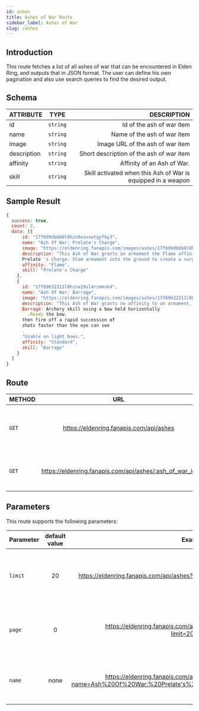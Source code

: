 ```yaml
---
id: ashes
title: Ashes of War Route
sidebar_label: Ashes of War
slug: /ashes
---
```


## Introduction

This route fetches a list of all ashes of war that can be encountered in Elden Ring, and outputs that in JSON format. The user can define his own pagination and also use search queries to find the desired output.

## Schema

| ATTRIBUTE        |      TYPE      |   DESCRIPTION |
| ------------- | :-----------: | -----: |
| id         | `string` | Id of the ash of war item |
| name         | `string` | Name of the ash of war item |
| image         | `string` | Image URL of the ash of war item |
| description         | `string` | Short description of the ash of war item |
| affinity         | `string` | Affinity of an Ash of War. |
| skill         | `string` | Skill activated when this Ash of War is equipped in a weapon |

## Sample Result

```javascript
{
  success: true,
  count: 2,
  data: [{
      id: "17f699db6b0l0hzn9xsxxwtgyfky3",
      name: "Ash Of War: Prelate's Charge",
      image: "https://eldenring.fanapis.com/images/ashes/17f699db6b0l0hzn9xsxxwtgyfky3.png",
      description: "This Ash of War grants an armament the Flame affinity and the following skill:"
      Prelate 's Charge: Slam armament into the ground to create a surge of flames, then charge in. Hold to continue the charge."Usable on large and colossal axes and hammers.",
      affinity: "Flame",
      skill: "Prelate's Charge"
    },
    {
      id: "17f69632311l0hzna19sl4rzmmvk4",
      name: "Ash Of War: Barrage",
      image: "https://eldenring.fanapis.com/images/ashes/17f69632311l0hzna19sl4rzmmvk4.png",
      description: "This Ash of War grants no affinity to an armament, but imparts the following skill:"
      Barrage: Archery skill using a bow held horizontally
        .Ready the bow,
      then fire off a rapid succession of
      shots faster than the eye can see
      .
      "Usable on light bows.",
      affinity: "Standard",
      skill: "Barrage"
    }
  ]
}
```

## Route

| METHOD        |      URL      |   DESCRIPTION |
| ------------- | :-----------: | -----: |
| `GET`         | <https://eldenring.fanapis.com/api/ashes> | This route retrieves a list of all the ashes of war present in **Elden Ring**. |
| `GET`         | <https://eldenring.fanapis.com/api/ashes/:ash_of_war_id> | This route retrieves one **Elden Ring** Ash of War using its ID. |

## Parameters

This route supports the following parameters:

| Parameter        |      default value      | Example URL |  DESCRIPTION |
| ------------- | :-----------: | -----: |  -----: |
| `limit`        | 20 | <https://eldenring.fanapis.com/api/ashes?limit=100> | This parameter is used to set the maximum amount of items in the response |
| `page`         | 0 | <https://eldenring.fanapis.com/api/ashes?limit=20&page=3> | This parameter is used no navigate between pages of results |
| `name`         | none | <https://eldenring.fanapis.com/api/ashes?name=Ash%20Of%20War:%20Prelate's%20Charge>  | This parameter is used to search for fields by their names |
